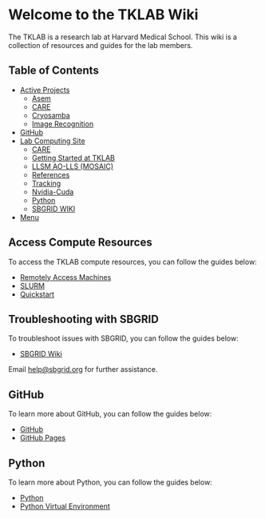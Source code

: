 # Welcome to the TKLAB Wiki

The TKLAB is a research lab at Harvard Medical School. This wiki is a collection of resources and guides for the lab members.

## Table of Contents

- [Active Projects](/docs/Active%20Projects/)
  - [Asem](/docs/Active%20Projects/Asem/)
  - [CARE](/docs/Active%20Projects/CARE/)
  - [Cryosamba](/docs/Active%20Projects/Cryosamba/)
  - [Image Recognition](/docs/Active%20Projects/Image%20Recognition/)
- [GitHub](/docs/GitHub/)
- [Lab Computing Site](/docs/LabComputingSite/)
  - [CARE](/docs/LabComputingSite/CARE/)
  - [Getting Started at TKLAB](/docs/LabComputingSite/GettingStartedAtTKLAB/)
  - [LLSM AO-LLS (MOSAIC)](</docs/LabComputingSite/LLSM_AO-LLS_(MOSAIC)/>)
  - [References](/docs/LabComputingSite/References/)
  - [Tracking](/docs/LabComputingSite/Tracking/)
  - [Nvidia-Cuda](/docs/LabComputingSite/Nvidia-Cuda/)
  - [Python](/docs/LabComputingSite/Python/)
  - [SBGRID WIKI](/docs/LabComputingSite/SBGRID_WIKI/)
- [Menu](/docs/menu/)

## Access Compute Resources

To access the TKLAB compute resources, you can follow the guides below:

- [Remotely Access Machines](/docs/LabComputingSite/remote_access/)
- [SLURM](/docs/LabComputingSite/SLURM/)
- [Quickstart](/docs/LabComputingSite/GettingStartedAtTKLAB/Quickstart/)

## Troubleshooting with SBGRID

To troubleshoot issues with SBGRID, you can follow the guides below:

- [SBGRID Wiki](/docs/LabComputingSite/SBGRID_WIKI/)

Email help@sbgrid.org for further assistance.

## GitHub

To learn more about GitHub, you can follow the guides below:

- [GitHub](/docs/GitHub/)
- [GitHub Pages](/docs/GitHub/github_pages/)

## Python

To learn more about Python, you can follow the guides below:

- [Python](/docs/LabComputingSite/Python/)
- [Python Virtual Environment](/docs/LabComputingSite/Python/python-virtual-environment/)
